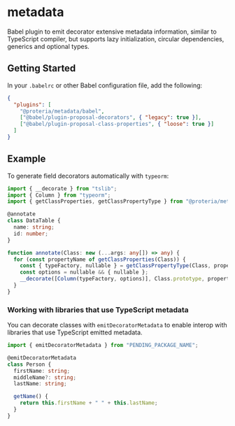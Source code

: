 # metadata

Babel plugin to emit decorator extensive metadata information, similar to TypeScript
compiler, but supports lazy initialization, circular dependencies, generics
and optional types.

## Getting Started

In your `.babelrc` or other Babel configuration file, add the following:

```json
{
  "plugins": [
    "@proteria/metadata/babel",
    ["@babel/plugin-proposal-decorators", { "legacy": true }],
    ["@babel/plugin-proposal-class-properties", { "loose": true }]
  ]
}
```

## Example

To generate field decorators automatically with `typeorm`:

```ts
import { __decorate } from "tslib";
import { Column } from "typeorm";
import { getClassProperties, getClassPropertyType } from "@proteria/metadata";

@annotate
class DataTable {
  name: string;
  id: number;
}

function annotate(Class: new (...args: any[]) => any) {
  for (const propertyName of getClassProperties(Class)) {
    const { typeFactory, nullable } = getClassPropertyType(Class, propertyName);
    const options = nullable && { nullable };
    __decorate([Column(typeFactory, options)], Class.prototype, propertyName);
  }
}
```

### Working with libraries that use TypeScript metadata

You can decorate classes with `emitDecoratorMetadata` to enable interop
with libraries that use TypeScript emitted metadata.

```ts
import { emitDecoratorMetadata } from "PENDING_PACKAGE_NAME";

@emitDecoratorMetadata
class Person {
  firstName: string;
  middleName?: string;
  lastName: string;

  getName() {
    return this.firstName + " " + this.lastName;
  }
}
```
